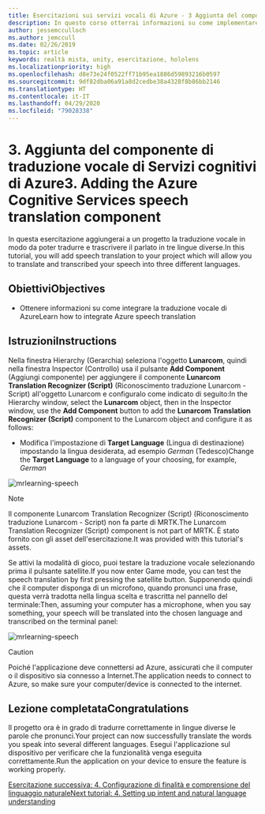 ```yaml
---
title: Esercitazioni sui servizi vocali di Azure - 3 Aggiunta del componente di traduzione vocale di Servizi cognitivi di Azure
description: In questo corso otterrai informazioni su come implementare Azure Speech SDK in un'applicazione di realtà mista.
author: jessemcculloch
ms.author: jemccull
ms.date: 02/26/2019
ms.topic: article
keywords: realtà mista, unity, esercitazione, hololens
ms.localizationpriority: high
ms.openlocfilehash: d8e73e24f0522ff71b95ea1886d59893216b0597
ms.sourcegitcommit: 9df82dba06a91a8d2cedbe38a4328f8b86bb2146
ms.translationtype: HT
ms.contentlocale: it-IT
ms.lasthandoff: 04/29/2020
ms.locfileid: "79028338"
---
```

# <a name="3-adding-the-azure-cognitive-services-speech-translation-component"></a><span data-ttu-id="091f5-105">3. Aggiunta del componente di traduzione vocale di Servizi cognitivi di Azure</span><span class="sxs-lookup"><span data-stu-id="091f5-105">3. Adding the Azure Cognitive Services speech translation component</span></span>

<span data-ttu-id="091f5-106">In questa esercitazione aggiungerai a un progetto la traduzione vocale in modo da poter tradurre e trascrivere il parlato in tre lingue diverse.</span><span class="sxs-lookup"><span data-stu-id="091f5-106">In this tutorial, you will add speech translation to your project which will allow you to translate and transcribed your speech into three different languages.</span></span>

## <a name="objectives"></a><span data-ttu-id="091f5-107">Obiettivi</span><span class="sxs-lookup"><span data-stu-id="091f5-107">Objectives</span></span>

* <span data-ttu-id="091f5-108">Ottenere informazioni su come integrare la traduzione vocale di Azure</span><span class="sxs-lookup"><span data-stu-id="091f5-108">Learn how to integrate Azure speech translation</span></span>

## <a name="instructions"></a><span data-ttu-id="091f5-109">Istruzioni</span><span class="sxs-lookup"><span data-stu-id="091f5-109">Instructions</span></span>

<span data-ttu-id="091f5-110">Nella finestra Hierarchy (Gerarchia) seleziona l'oggetto **Lunarcom**, quindi nella finestra Inspector (Controllo) usa il pulsante **Add Component** (Aggiungi componente) per aggiungere il componente **Lunarcom Translation Recognizer (Script)** (Riconoscimento traduzione Lunarcom - Script) all'oggetto Lunarcom e configuralo come indicato di seguito:</span><span class="sxs-lookup"><span data-stu-id="091f5-110">In the Hierarchy window, select the **Lunarcom** object, then in the Inspector window, use the **Add Component** button to add the **Lunarcom Translation Recognizer (Script)** component to the Lunarcom object and configure it as follows:</span></span>

* <span data-ttu-id="091f5-111">Modifica l'impostazione di **Target Language** (Lingua di destinazione) impostando la lingua desiderata, ad esempio _German_ (Tedesco)</span><span class="sxs-lookup"><span data-stu-id="091f5-111">Change the **Target Language** to a language of your choosing, for example, _German_</span></span>

![mrlearning-speech](images/mrlearning-speech/tutorial3-section1-step1-1.png)

> [!NOTE]
> <span data-ttu-id="091f5-113">Il componente Lunarcom Translation Recognizer (Script) (Riconoscimento traduzione Lunarcom - Script) non fa parte di MRTK.</span><span class="sxs-lookup"><span data-stu-id="091f5-113">The Lunarcom Translation Recognizer (Script) component is not part of MRTK.</span></span> <span data-ttu-id="091f5-114">È stato fornito con gli asset dell'esercitazione.</span><span class="sxs-lookup"><span data-stu-id="091f5-114">It was provided with this tutorial's assets.</span></span>

<span data-ttu-id="091f5-115">Se attivi la modalità di gioco, puoi testare la traduzione vocale selezionando prima il pulsante satellite.</span><span class="sxs-lookup"><span data-stu-id="091f5-115">If you now enter Game mode, you can test the speech translation by first pressing the satellite button.</span></span> <span data-ttu-id="091f5-116">Supponendo quindi che il computer disponga di un microfono, quando pronunci una frase, questa verrà tradotta nella lingua scelta e trascritta nel pannello del terminale:</span><span class="sxs-lookup"><span data-stu-id="091f5-116">Then, assuming your computer has a microphone, when you say something, your speech will be translated into the chosen language and transcribed on the terminal panel:</span></span>

![mrlearning-speech](images/mrlearning-speech/tutorial3-section1-step1-2.png)

> [!CAUTION]
> <span data-ttu-id="091f5-118">Poiché l'applicazione deve connettersi ad Azure, assicurati che il computer o il dispositivo sia connesso a Internet.</span><span class="sxs-lookup"><span data-stu-id="091f5-118">The application needs to connect to Azure, so make sure your computer/device is connected to the internet.</span></span>

## <a name="congratulations"></a><span data-ttu-id="091f5-119">Lezione completata</span><span class="sxs-lookup"><span data-stu-id="091f5-119">Congratulations</span></span>

<span data-ttu-id="091f5-120">Il progetto ora è in grado di tradurre correttamente in lingue diverse le parole che pronunci.</span><span class="sxs-lookup"><span data-stu-id="091f5-120">Your project can now successfully translate the words you speak into several different languages.</span></span> <span data-ttu-id="091f5-121">Esegui l'applicazione sul dispositivo per verificare che la funzionalità venga eseguita correttamente.</span><span class="sxs-lookup"><span data-stu-id="091f5-121">Run the application on your device to ensure the feature is working properly.</span></span>

[<span data-ttu-id="091f5-122">Esercitazione successiva: 4. Configurazione di finalità e comprensione del linguaggio naturale</span><span class="sxs-lookup"><span data-stu-id="091f5-122">Next tutorial: 4. Setting up intent and natural language understanding</span></span>](mrlearning-speechSDK-ch4.md)
